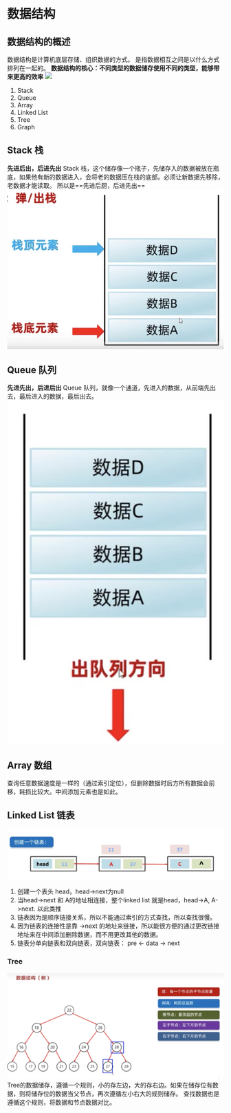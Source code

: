 # 数据结构

## 数据结构的概述
数据结构是计算机底层存储、组织数据的方式。
是指数据相互之间是以什么方式排列在一起的。
**数据结构的核心：不同类型的数据储存使用不同的类型，能够带来更高的效率**
![](https://img-blog.csdnimg.cn/96ade5a371234348882557964af27c7a.png)
1. Stack
2. Queue
3. Array
4. Linked List
5. Tree
6. Graph

## Stack 栈
**先进后出，后进先出**
Stack 栈，这个储存像一个瓶子，先储存入的数据被放在瓶底，如果他有新的数据进入，会将老的数据压在栈的底部。必须让新数据先移除，老数据才能读取。
所以是==先进后厨，后进先出==
![](./image/1720161052941.jpg)

## Queue 队列
**先进先出，后进后出**
Queue 队列，就像一个通道，先进入的数据，从前端先出去，最后进入的数据，最后出去。
![](./image/1720161005785.jpg)

## Array 数组
查询任意数据速度是一样的（通过索引定位），但删除数据时后方所有数据会前移，耗损比较大。中间添加元素也是如此。

## Linked List 链表
![](./image/1720161460637.jpg)
1. 创建一个表头 head，head->next为null
2. 当head->next 和 A的地址相连接，整个linked list 就是head，head->A, A->next. 以此类推
3. 链表因为是顺序链接关系，所以不能通过索引的方式查找，所以查找很慢。
4. 因为链表的连接性是靠 ->next 的地址来链接，所以能很方便的通过更改链接地址来在中间添加删除数据，而不用更改其他的数据。
5. 链表分单向链表和双向链表，双向链表： pre <- data -> next

### Tree
![alt text](./image/image.png)
Tree的数据储存，遵循一个规则，小的存左边，大的存右边。如果在储存位有数据，则将储存位的数据当父节点，再次遵循左小右大的规则储存。
查找数据也是遵循这个规则，将数据和节点数据对比。
